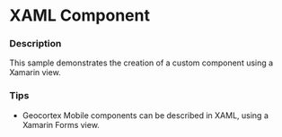 ﻿# XAML Component

### Description
This sample demonstrates the creation of a custom component using a Xamarin view.

### Tips
- Geocortex Mobile components can be described in XAML, using a Xamarin Forms view.